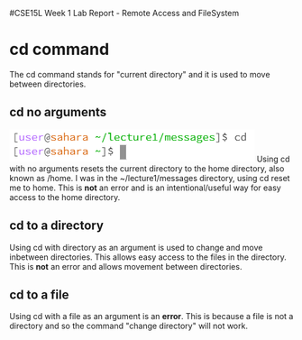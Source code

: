 #CSE15L Week 1 Lab Report - Remote Access and FileSystem 

# cd command
The cd command stands for "current directory" and it is used to move between directories.
## cd no arguments
![Image](cdnoarguments.png)
Using cd with no arguments resets the current directory to the home directory, also known as /home. I was in the ~/lecture1/messages directory, using cd reset me to home.
This is **not** an error and is an intentional/useful way for easy access to the home directory.

## cd to a directory
Using cd with directory as an argument is used to change and move inbetween directories. This allows easy access to the files in the directory.
This is **not** an error and allows movement between directories. 

## cd to a file
Using cd with a file as an argument is an **error**. This is because a file is not a directory and so the command "change directory" will not work. 


